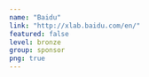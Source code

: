 ```yaml
---
name: "Baidu"
link: "http://xlab.baidu.com/en/"
featured: false
level: bronze
group: sponsor
png: true
---
```

